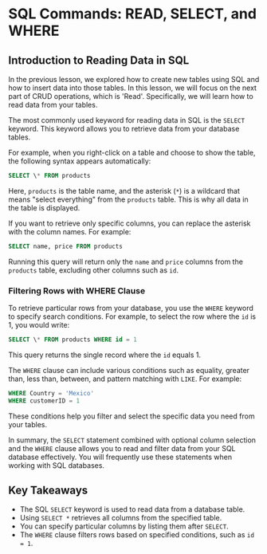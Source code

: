 # SQL Commands: READ, SELECT, and WHERE

## Introduction to Reading Data in SQL

In the previous lesson, we explored how to create new tables using SQL and how to insert data into those tables. In this lesson, we will focus on the next part of CRUD operations, which is 'Read'. Specifically, we will learn how to read data from your tables.

The most commonly used keyword for reading data in SQL is the `SELECT` keyword. This keyword allows you to retrieve data from your database tables.

For example, when you right-click on a table and choose to show the table, the following syntax appears automatically:

```sql
SELECT \* FROM products
```

Here, `products` is the table name, and the asterisk (`*`) is a wildcard that means "select everything" from the `products` table. This is why all data in the table is displayed.

If you want to retrieve only specific columns, you can replace the asterisk with the column names. For example:

```sql
SELECT name, price FROM products
```

Running this query will return only the `name` and `price` columns from the `products` table, excluding other columns such as `id`.

### Filtering Rows with WHERE Clause

To retrieve particular rows from your database, you use the `WHERE` keyword to specify search conditions. For example, to select the row where the `id` is 1, you would write:

```sql
SELECT \* FROM products WHERE id = 1
```

This query returns the single record where the `id` equals 1.

The `WHERE` clause can include various conditions such as equality, greater than, less than, between, and pattern matching with `LIKE`. For example:

```sql
WHERE Country = 'Mexico'
WHERE customerID = 1
```

These conditions help you filter and select the specific data you need from your tables.

In summary, the `SELECT` statement combined with optional column selection and the `WHERE` clause allows you to read and filter data from your SQL database effectively. You will frequently use these statements when working with SQL databases.

## Key Takeaways

- The SQL `SELECT` keyword is used to read data from a database table.
- Using `SELECT *` retrieves all columns from the specified table.
- You can specify particular columns by listing them after `SELECT`.
- The `WHERE` clause filters rows based on specified conditions, such as `id = 1`.
